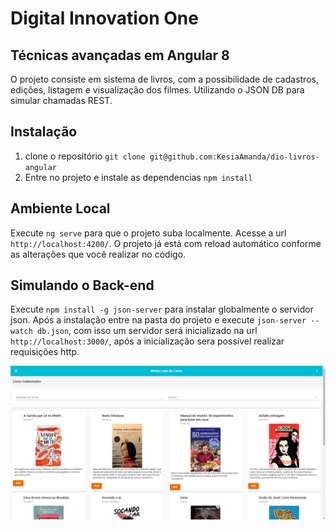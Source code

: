 # Digital Innovation One
## Técnicas avançadas em Angular 8

O projeto consiste em sistema de livros, com a possibilidade de cadastros, edições, listagem e visualização dos filmes. Utilizando o JSON DB para simular chamadas REST.

## Instalação

1. clone o repositório `git clone git@github.com:KesiaAmanda/dio-livros-angular`
2. Entre no projeto e instale as dependencias `npm install`


## Ambiente Local

Execute `ng serve` para que o projeto suba localmente. Acesse a url `http://localhost:4200/`. O projeto já está com reload automático conforme as alterações que você realizar no código.

## Simulando o Back-end

Execute `npm install -g json-server` para instalar globalmente o servidor json. Após a instalação entre na pasta do projeto e execute `json-server --watch db.json`, com isso um servidor será inicializado na url `http://localhost:3000/`, após a inicialização sera possível realizar requisições http.

![listagem](https://github.com/KesiaAmanda/dio-livros-angular/blob/main/img/listagem.PNG?raw=true)
